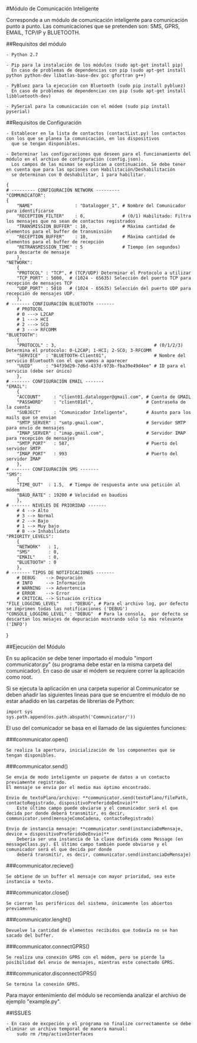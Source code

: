 #Módulo de Comunicación Inteligente

Corresponde a un módulo de comunicación inteligente para comunicación punto a punto. Las comunicaciones que se pretenden son:
SMS, GPRS, EMAIL, TCP/IP y BLUETOOTH.

##Requisitos del módulo

	- Python 2.7

	- Pip para la instalación de los módulos (sudo apt-get install pip)
	  En caso de problemas de dependencias con pip (sudo apt-get install python python-dev libatlas-base-dev gcc gfortran g++)

	- PyBluez para la ejecución con Bluetooth (sudo pip install pybluez)
	  En caso de problemas de dependencias con pip (sudo apt-get install libbluetooth-dev)

	- PySerial para la comunicación con el módem (sudo pip install pyserial)

##Requisitos de Configuración

	- Establecer en la lista de contactos (contactList.py) los contactos con los que se planea la comunicación, en los dispositivos
	  que se tengan disponibles.

	- Determinar las configuraciones que deseen para el funcionamiento del módulo en el archivo de configuración (config.json).
	  Los campos de las mismas se explican a continuación. Se debe tener en cuenta que para las opciones con Habilitación/Deshabilitación
	  se determinan con 0 deshabilitar, 1 para habilitar.
	
	{
	# --------- CONFIGURACIÓN NETWORK ---------
	"COMMUNICATOR":
	{
		"NAME"                : "Datalogger_1", # Nombre del Comunicador para identificarse
		"RECEPTION_FILTER"    : 0,              # (0/1) Habilitado: Filtra los mensajes que no sean de contactos registrados
		"TRANSMISSION_BUFFER" : 10,             # Máxima cantidad de elementos para el buffer de transmissión
		"RECEPTION_BUFFER"    : 10,             # Máxima cantidad de elementos para el buffer de recepción
		"RETRANSMISSION_TIME" : 5               # Tiempo (en segundos) para descarte de mensaje
		},
	"NETWORK":
		{
		"PROTOCOL" : "TCP", # (TCP/UDP) Determinar el Protocolo a utilizar
		"TCP_PORT" : 5000,  # (1024 - 65635) Selección del puerto TCP para recepción de mensajes TCP
		"UDP_PORT" : 5010   # (1024 - 65635) Selección del puerto UDP para recepción de mensajes UDP.
	 	},
	# ------- CONFIGURACIÓN BLUETOOTH -------
		# PROTOCOL
		# 0 ---> L2CAP
		# 1 ---> HCI
		# 2 ---> SCO
		# 3 ---> RFCOMM
	"BLUETOOTH":
		{
		"PROTOCOL" : 3,                                     # (0/1/2/3) Determina el protocolo: 0-L2CAP; 1-HCI; 2-SCO; 3-RFCOMM
		"SERVICE"  : "BLUETOOTH-Client01",                  # Nombre del servicio Bluetooth con el que vamos a aparecer
		"UUID"     : "94f39d29-7d6d-437d-973b-fba39e49d4ee" # ID para el servicio (debe ser único)
		},
	# ------- CONFIGURACIÓN EMAIL -------
	"EMAIL":
		{
		"ACCOUNT"     : "client01.datalogger@gmail.com", # Cuenta de GMAIL
		"PASSWORD"    : "client01dl",                    # Contraseña de la cuenta
		"SUBJECT"     : "Comunicador Inteligente",       # Asunto para los mails que se envian
		"SMTP_SERVER" : "smtp.gmail.com",                # Servidor SMTP para envío de mensajes
		"IMAP_SERVER" : "imap.gmail.com",                # Servidor IMAP para recepción de mensajes
		"SMTP_PORT"   : 587,                             # Puerto del servidor SMTP
		"IMAP_PORT"   : 993                              # Puerto del servidor IMAP
		},
	# ------- CONFIGURACIÓN SMS -------
	"SMS":
		{
		"TIME_OUT"  : 1.5,  # Tiempo de respuesta ante una petición al módem
		"BAUD_RATE" : 19200 # Velocidad en baudios
		},
	# ------- NIVELES DE PRIORIDAD -------
		# 4 --> Alto
		# 3 --> Normal
		# 2 --> Bajo
		# 1 --> Muy bajo
		# 0 --> Inhabilidato
	"PRIORITY_LEVELS":
		{
		"NETWORK"   : 1,
		"SMS"       : 0,
		"EMAIL"     : 0,
		"BLUETOOTH" : 0
		},
	# ------- TIPOS DE NOTIFICACIONES -------
		# DEBUG    --> Depuración
		# INFO     --> Información
		# WARNING  --> Advertencia
		# ERROR    --> Error
		# CRITICAL --> Situación crítica
	"FILE_LOGGING_LEVEL"    : "DEBUG", # Para el archivo log, por defecto se imprimen todas las notificaciones ('DEBUG')
	"CONSOLE_LOGGING_LEVEL" : "DEBUG"  # Para la consola,  por defecto se descartan los mesajes de depuración mostrando sólo lo más relevante ('INFO')
}

##Ejecución del Módulo

En su aplicación se debe tener importado el modulo "import communicator.py" (su programa debe estar en la misma carpeta del comunicador).
En caso de usar el módem se requiere correr la aplicación como root. 

Si se ejecuta la aplicación en una carpeta superior al Communicator se deben añadir las siguientes lineas para que se encuentre el módulo
de no estar añadido en las carpetas de librerias de Python:

	import sys
	sys.path.append(os.path.abspath('Communicator/'))

El uso del comunicador se basa en el llamado de las siguientes funciones:

###communicator.open()

	Se realiza la apertura, inicialización de los componentes que se tengan disponibles.

###communicator.send()

	Se envia de modo inteligente un paquete de datos a un contacto previamente registrado.
	El mensaje se envia por el medio mas óptimo encontrado.

	Envio de textoPlano/archivo: **communicator.send(textoPlano/filePath, contactoRegistrado, dispositivoPreferidoDeEnvio)**
		Este último campo puede obviarse y el comunicador será el que decida por donde deberá transmitir, es decir, communicator.send(mensajeComoCadena, contactoRegistrado)

	Envio de instancia mensaje: **communicator.send(instanciaDeMensaje, device = dispositivoPreferidoDeEnvio)**
		Deberia ser una instancia de la clase definida como Message (en messageClass.py). El último campo también puede obviarse y el comunicador será el que decida por donde
		deberá transmitir, es decir, communicator.send(instanciaDeMensaje)

###communicator.recieve()

	Se obtiene de un buffer el mensaje con mayor prioridad, sea este instancia o texto.

###communicator.close()

	Se cierran los periféricos del sistema, únicamente los abiertos previamente.

###communicator.lenght()

	Devuelve la cantidad de elementos recibidos que todavía no se han sacado del buffer.

###communicator.connectGPRS()

	Se realiza una conexión GPRS con el módem, pero se pierde la posibilidad del envio de mensajes, mientras este conectado GPRS.

###communicator.disconnectGPRS()

	Se termina la conexión GPRS.

Para mayor entenimiento del módulo se recomienda analizar el archivo de ejemplo "example.py".

##ISSUES

	- En caso de excpeción y el programa no finalize correctamente se debe eliminar un archivo temporal de manera manual:
		sudo rm /tmp/activeInterfaces 
